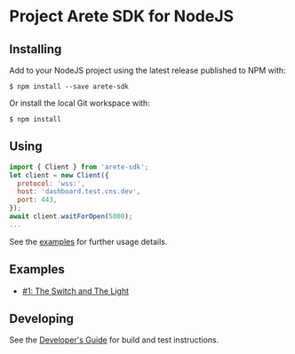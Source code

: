 # Project Arete SDK for NodeJS

## Installing

Add to your NodeJS project using the latest release published to NPM with:

```shell
$ npm install --save arete-sdk
```

Or install the local Git workspace with:

```shell
$ npm install
```

## Using

```javascript
import { Client } from 'arete-sdk';
let client = new Client({
  protocol: 'wss:',
  host: 'dashboard.test.cns.dev',
  port: 443,
});
await client.waitForOpen(5000);
...
```

See the [examples](#examples) for further usage details.

## Examples

- [#1: The Switch and The Light](examples/01_the_switch_and_the_light/)

## Developing

See the [Developer's Guide](DEVELOPING.md) for build and test instructions.
